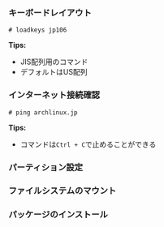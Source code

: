 ### キーボードレイアウト
```
# loadkeys jp106
```
**Tips:**
- JIS配列用のコマンド
- デフォルトはUS配列
### インターネット接続確認
```
# ping archlinux.jp
```
**Tips:**
- コマンドは`Ctrl + C`で止めることができる
### パーティション設定
### ファイルシステムのマウント
### パッケージのインストール
